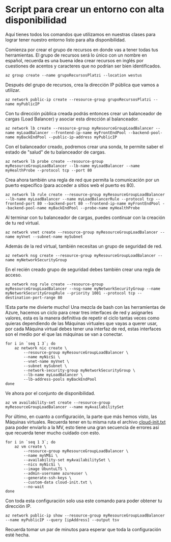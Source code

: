 # Script para crear un entorno con alta disponibilidad

Aquí tienes todos los comandos que utilizamos en nuestras clases para lograr tener nuestro entorno listo para alta disponibilidad.

Comienza por crear el grupo de recursos en donde vas a tener todas tus herramientas. El grupo de recursos será lo único con un nombre en español, recuerda es una buena idea crear recursos en inglés por cuestiones de acentos y caracteres que no podrían ser bien identificados.
```b
az group create --name grupoRecursosPlatzi --location westus
```
Después del grupo de recursos, crea la dirección IP pública que vamos a utilizar.
```b
az network public-ip create --resource-group grupoRecursosPlatzi --name myPublicIP
```
Con tu dirección pública creada podrás entonces crear un balanceador de cargas (Load Balancer) y asociar esta dirección al balanceador.
```b
az network lb create --resource-group myResourceGroupLoadBalancer --name myLoadBalancer --frontend-ip-name myFrontEndPool --backend-pool-name myBackEndPool --public-ip-address myPublicIP
```
Con el balanceador creado, podremos crear una sonda, te permite saber el estado de "salud" de tu balanceador de cargas.
```b
az network lb probe create --resource-group myResourceGroupLoadBalancer --lb-name myLoadBalancer --name myHealthProbe --protocol tcp --port 80
```
Crea ahora también una regla de red que permita la comunicación por un puerto específico (para acceder a sitios web el puerto es 80).
```b
az network lb rule create --resource-group myResourceGroupLoadBalancer --lb-name myLoadBalancer --name myLoadBalancerRule --protocol tcp --frontend-port 80 --backend-port 80 --frontend-ip-name myFrontEndPool --backend-pool-name myBackEndPool --probe-name myHealthProbe
```
Al terminar con tu balanceador de cargas, puedes continuar con la creación de tu red virtual.
```b
az network vnet create --resource-group myResourceGroupLoadBalancer --name myVnet --subnet-name mySubnet
```
Además de la red virtual, también necesitas un grupo de seguridad de red.
```b
az network nsg create --resource-group myResourceGroupLoadBalancer --name myNetworkSecurityGroup
```
En el recién creado grupo de seguridad debes también crear una regla de acceso.
```b
az network nsg rule create --resource-group myResourceGroupLoadBalancer --nsg-name myNetworkSecurityGroup --name myNetworkSecurityGroupRule --priority 1001 --protocol tcp --destination-port-range 80
```
!Esta parte me divierte mucho! Una mezcla de bash con las herramientas de Azure, hacemos un ciclo para crear tres interfaces de red y asignarles valores, esta es la manera definitiva de repetir el ciclo tantas veces como quieras dependiendo de las Máquinas virtuales que vayas a querer usar, por cada Máquina virtual debes tener una interfaz de red, estas interfaces son el medio por el que las máquinas se van a conectar.
```b
for i in `seq 1 3`; do
    az network nic create \
        --resource-group myResourceGroupLoadBalancer \
        --name myNic$i \
        --vnet-name myVnet \
        --subnet mySubnet \
        --network-security-group myNetworkSecurityGroup \
        --lb-name myLoadBalancer \
        --lb-address-pools myBackEndPool
done
```
Ve ahora por el conjunto de disponibilidad.
```b
az vm availability-set create --resource-group myResourceGroupLoadBalancer --name myAvailabilitySet
```
Por último, en cuanto a configuración, la parte que más hemos visto, las Máquinas virtuales. Recuerda tener en tu misma ruta el archivo [cloud-init.txt]() para poder enviarlo a la MV, esto tiene una gran secuencia de errores así que recuerda tener mucho cuidado con esto.
```b
for i in `seq 1 3`; do
    az vm create \
        --resource-group myResourceGroupLoadBalancer \
        --name myVM$i \
        --availability-set myAvailabilitySet \
        --nics myNic$i \
        --image UbuntuLTS \
        --admin-username azureuser \
        --generate-ssh-keys \
        --custom-data cloud-init.txt \
        --no-wait
done
```
Con toda esta configuración solo usa este comando para poder obtener tu dirección IP.
```b
az network public-ip show --resource-group myResourceGroupLoadBalancer --name myPublicIP --query [ipAddress] --output tsv
```
Recuerda tomar un par de minutos para esperar que toda la configuración esté hecha.

